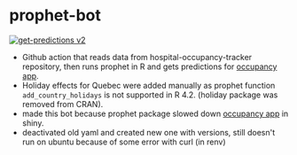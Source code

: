 # prophet-bot

[![get-predictions v2](https://github.com/jlomako/prophet-bot/actions/workflows/prophet_bot_v2.yml/badge.svg)](https://github.com/jlomako/prophet-bot/actions/workflows/prophet_bot_v2.yml)

* Github action that reads data from hospital-occupancy-tracker repository, then runs prophet in R and gets predictions for <a href="https://jlomako.shinyapps.io/occupancy_app/">occupancy app</a>.
* Holiday effects for Quebec were added manually as prophet function <code>add_country_holidays</code> is not supported in R 4.2. (holiday package was removed from CRAN). 
* made this bot because prophet package slowed down <a href="https://jlomako.shinyapps.io/occupancy_app/">occupancy app</a> in shiny.
* deactivated old yaml and created new one with versions, still doesn't run on ubuntu because of some error with curl (in renv) 
